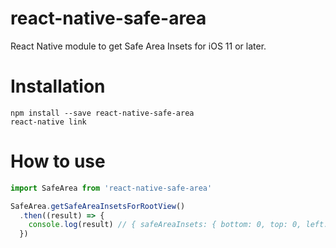 # react-native-safe-area
React Native module to get Safe Area Insets for iOS 11 or later.

# Installation

```shell
npm install --save react-native-safe-area
react-native link
```

# How to use

```jsx
import SafeArea from 'react-native-safe-area'

SafeArea.getSafeAreaInsetsForRootView()
  .then((result) => {
    console.log(result) // { safeAreaInsets: { bottom: 0, top: 0, left: 0, right: 0 } }
  })
```
